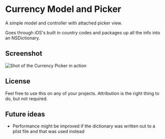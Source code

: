 # Currency Model and Picker

A simple model and controller with attached picker view.

Goes through iOS's built in country codes and packages up all the info into an NSDictionary. 

## Screenshot

![Shot of the Currency Picker in action][]

## License

Feel free to use this on any of your projects. Attribution is the right thing to do, but not required.

## Future ideas

* Performance might be improved if the dictionary was written out to a plist file and that was used instead

[Shot of the Currency Picker in action]: https://dl.dropbox.com/u/6037203/line-in/selector.png
